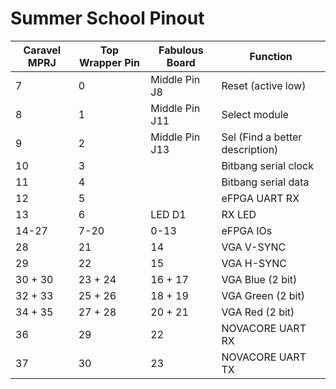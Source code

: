 # Summer School Pinout

| Caravel MPRJ | Top Wrapper Pin     | Fabulous Board |  Function           |
|--------------|---------------------|----------------|---------------------|
|  7           | 0                   | Middle Pin J8  | Reset (active low)  |
|  8           | 1                   | Middle Pin J11 | Select module       |
|  9           | 2                   | Middle Pin J13 | Sel (Find a better description) |
|  10          | 3                   |                | Bitbang serial clock|
|  11          | 4                   |                | Bitbang serial data |
|  12          | 5                   |                | eFPGA UART RX       |
|  13          | 6                   | LED D1         | RX LED              |
|  14-27       | 7-20                | 0-13           | eFPGA IOs           |
|  28          | 21                  | 14             | VGA V-SYNC          |
|  29          | 22                  | 15             | VGA H-SYNC          |
|  30 + 30     | 23 + 24             | 16 + 17        | VGA Blue (2 bit)     |
|  32 + 33     | 25 + 26             | 18 + 19        | VGA Green (2 bit)   |
|  34 + 35     | 27 + 28             | 20 + 21        | VGA Red (2 bit)    |
|  36          | 29                  | 22             | NOVACORE UART RX    |
|  37          | 30                  | 23             | NOVACORE UART TX    |
